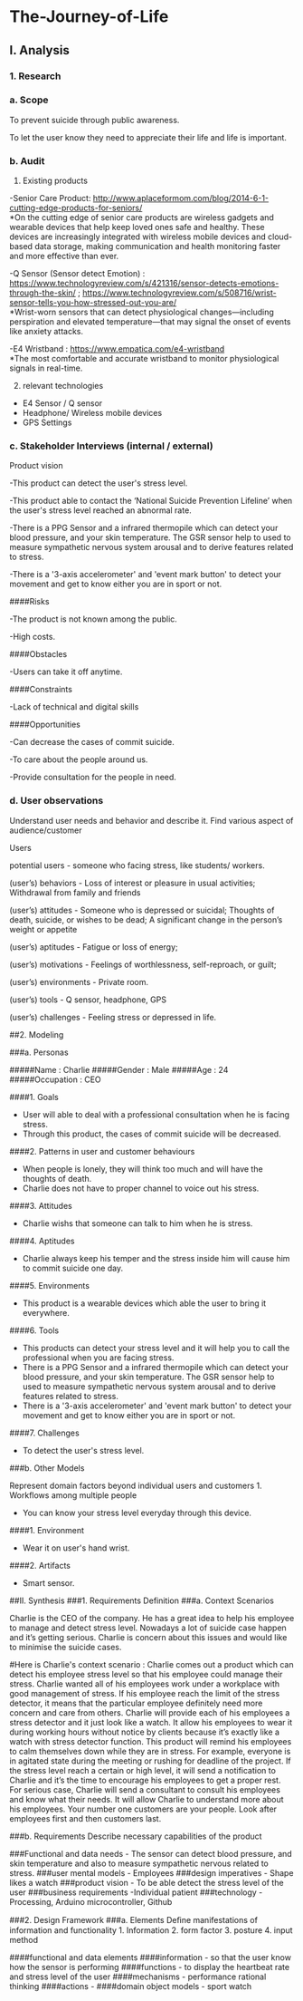 # The-Journey-of-Life

## I. Analysis

### 1. Research

### a. Scope

To prevent suicide through public awareness.

To let the user know they need to appreciate their life and life is important.

### b. Audit

1. Existing products

-Senior Care Product: http://www.aplaceformom.com/blog/2014-6-1-cutting-edge-products-for-seniors/     
*On the cutting edge of senior care products are wireless gadgets and wearable devices that help keep loved ones safe and healthy. These devices are increasingly integrated with wireless mobile devices and cloud-based data storage, making communication and health monitoring faster and more effective than ever.

-Q Sensor (Sensor detect Emotion) : https://www.technologyreview.com/s/421316/sensor-detects-emotions-through-the-skin/ ; https://www.technologyreview.com/s/508716/wrist-sensor-tells-you-how-stressed-out-you-are/   
*Wrist-worn sensors that can detect physiological changes—including perspiration and elevated temperature—that may signal the onset of events like anxiety attacks.

-E4 Wristband : https://www.empatica.com/e4-wristband    
*The most comfortable and accurate wristband to monitor physiological signals in real-time.

2. relevant technologies

- E4 Sensor / Q sensor 
- Headphone/ Wireless mobile devices
- GPS Settings

### c. Stakeholder Interviews (internal / external)

Product vision

-This product can detect the user's stress level.

-This product able to contact the ‘National Suicide Prevention Lifeline’ when the user's stress level reached an abnormal rate.

-There is a PPG Sensor and a infrared thermopile which can detect your blood pressure, and your skin temperature. The GSR sensor help to used to measure sympathetic nervous system arousal and to derive features related to stress.

-There is a '3-axis accelerometer' and 'event mark button' to detect your movement and get to know either you are in sport or not.

####Risks

-The product is not known among the public. 

-High costs.

####Obstacles

-Users can take it off anytime.

####Constraints

-Lack of technical and digital skills

####Opportunities

-Can decrease the cases of commit suicide.

-To care about the people around us.

-Provide consultation for the people in need.

### d. User observations

Understand user needs and behavior and describe it. Find various aspect of audience/customer

Users

potential users - someone who facing stress, like students/ workers.

(user’s) behaviors - Loss of interest or pleasure in usual activities; Withdrawal from family and friends

(user’s) attitudes - Someone who is depressed or suicidal; Thoughts of death, suicide, or wishes to be dead; A significant change in the person’s weight or appetite

(user’s) aptitudes - Fatigue or loss of energy; 

(user’s) motivations - Feelings of worthlessness, self-reproach, or guilt;

(user’s) environments - Private room.

(user’s) tools - Q sensor, headphone, GPS

(user’s) challenges - Feeling stress or depressed in life.

##2. Modeling

###a. Personas

#####Name : Charlie
#####Gender : Male
#####Age : 24
#####Occupation : CEO

####1. Goals

- User will able to deal with a professional consultation when he is facing stress.
- Through this product, the cases of commit suicide will be decreased.

####2. Patterns in user and customer behaviours

- When people is lonely, they will think too much and will have the thoughts of death.
- Charlie does not have to proper channel to voice out his stress.

####3. Attitudes

- Charlie wishs that someone can talk to him when he is stress.

####4. Aptitudes

- Charlie always keep his temper and the stress inside him will cause him to commit suicide one day.

####5. Environments

- This product is a wearable devices which able the user to bring it everywhere.

####6. Tools

- This products can detect your stress level and it will help you to call the professional when you are facing stress.
- There is a PPG Sensor and a infrared thermopile which can detect your blood pressure, and your skin temperature. The GSR sensor help to used to measure sympathetic nervous system arousal and to derive features related to stress.
- There is a '3-axis accelerometer' and 'event mark button' to detect your movement and get to know either you are in sport or not.

####7. Challenges

- To detect the user's stress level.

###b. Other Models

Represent domain factors beyond individual users and customers 1. Workflows among multiple people

- You can know your stress level everyday through this device.

####1. Environment

- Wear it on user's hand wrist.

####2. Artifacts

- Smart sensor.

##II. Synthesis
###1. Requirements Definition
###a. Context Scenarios

Charlie is the CEO of the company. He has a great idea to help his employee to manage and detect stress level. Nowadays a lot of suicide case happen and it’s getting serious. Charlie is concern about this issues and would like to minimise the suicide cases.

#Here is Charlie's context scenario :
Charlie comes out a product which can detect his employee stress level so that his employee could manage their stress. Charlie wanted all of his employees work under a workplace with good management of stress. 
If his employee reach the limit of the stress detector, it means that the particular employee definitely need more concern and care from others. Charlie will provide each of his employees a stress detector and it just look like a watch. It allow his employees to wear it during working hours without notice by clients because it’s exactly like a watch with stress detector function.
This product will remind his employees to calm themselves down while they are in stress. For example, everyone is in agitated state during the meeting or rushing for deadline of the project. If the stress level reach a certain or high level, it will send a notification to Charlie and it’s the time to encourage his employees to get a proper rest. For serious case, Charlie will send a consultant to consult his employees and know what their needs. It will allow Charlie to understand more about his employees. Your number one customers are your people. Look after employees first and then customers last.

###b. Requirements
Describe necessary capabilities of the product

###Functional and data needs - The sensor can detect blood pressure, and skin temperature and also to measure sympathetic nervous  related to stress.
###user mental models - Employees
###design imperatives - Shape likes a watch
###product vision - To be able detect the stress level of the user
###business requirements -Individual patient 
###technology - Processing, Arduino microcontroller, Github

###2. Design Framework
###a. Elements
Deﬁne manifestations of information and functionality 1. Information 2. form factor 3. posture 4. input method

####functional and data elements 
####information - so that the user know how the sensor is performing
####functions - to display the heartbeat rate and stress level of the user
####mechanisms - performance rational thinking
####actions - 
####domain object models - sport watch

